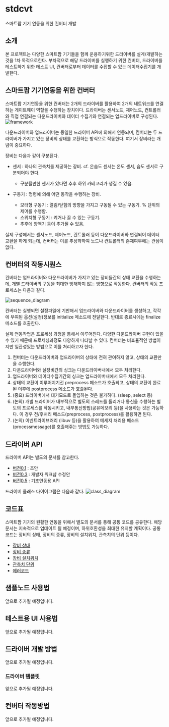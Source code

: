 # stdcvt
스마트팜 기기 연동을 위한 컨버터 개발

## 소개
본 프로젝트는 다양한 스마트팜 기기들을 함께 운용하기위한 드라이버를 설계/개발하는 것을 1차 목적으로한다. 부차적으로 해당 드라이버를 실행하기 위한 컨버터, 드라이버를 테스트하기 위한 테스트 UI, 컨버터로부터 데이터를 수집할 수 있는 데이터수집기를 개발한다.

## 스마트팜 기기연동을 위한 컨버터
스마트팜 기기연동을 위한 컨버터는 2개의 드라이버를 활용하여 2개의 네트워크를 연결하는 게이트웨이 역할을 수행하는 장치이다. 드라이버는 센서노드, 제어노드, 컨트롤러와 직접 연결되는 다운드라이버와 데이터 수집기와 연결되는 업드라이버로 구성된다.
![framework](doc/converter_framework.png)

다운드라이버와 업드라이버는 동일한 드라이버 API에 의해서 연동되며, 컨버터는 두 드라이버가 가지고 있는 장비의 상태를 교환하는 방식으로 작동한다. 여기서 장비라는 개념이 중요하다.

장비는 다음과 같이 구분된다.
* 센서 : 하나의 관측치를 제공하는 장비. cf. 온습도 센서는 온도 센서, 습도 센서로 구분되어야 한다.
  - 구분될만한 센서가 있다면 추후 하위 카테고리가 생길 수 있음.

* 구동기 : 명령에 의해 어떤 동작을 수행하는 장비.
  - 모터형 구동기 : 열림/닫힘의 방향을 가지고 구동될 수 있는 구동기. % 단위의 제어를 수행함.
  - 스위치형 구동기 : 켜거나 끌 수 있는 구동기.
  - 추후에 양액기 등이 추가될 수 있음.


실제 구성에서는 센서노드, 제어노드, 컨트롤러 등이 다운드라이버와 연결되어 데이터 교환을 하게 되는데, 컨버터는 이를 추상화하여 노드나 컨트롤러의 존재여부에는 관심이 없다.

## 컨버터의 작동시퀀스
컨버터는 업드라이버와 다운드라이버가 가지고 있는 장비들간의 상태 교환을 수행하는데, 개별 드라이버의 구동을 최대한 방해하지 않는 방향으로 작동한다. 컨버터의 작동 프로세스는 다음과 같다.

![sequence_diagram](doc/converter_sequence.png)

컨버터는 실행되면 설정파일에 기반해서 업드라이버와 다운드라이버를 생성하고, 각각에 부여된 옵션(설정)정보를 initialize 메소드에 전달한다. 반대로 종료시에는 finalize 메소드를 호출한다.  

실제 연동작업은 프로세싱 과정을 통해서 이루어진다. 다양한 다운드라이버 구현이 있을 수 있기 때문에 프로세싱과정도 다양하게 나타날 수 있다. 컨버터는 비효율적인 방법이지만 일관성있는 방법으로 이를 처리하고자 한다.
1. 컨버터는 다운드라이버와 업드라이버의 상태에 전혀 관여하지 않고, 상태의 교환만을 수행한다.
1. 다운드라이버와 실장비간의 싱크는 다운드라이버내에서 모두 처리한다.
1. 업드라이버와 데이터수집기간의 싱크는 업드라이버내에서 모두 처리한다.
1. 상태의 교환이 이루어지기전 preprocess 메소드가 호출되고, 상태의 교환이 완료된 이후에 postprocess 메소드가 호출된다.
1. (중요) 드라이버에서 대기모드로 돌입하는 것은 불가하다. (sleep, select 등)
1. (논의) 개별 드라이버가 내부적으로 별도의 스레드를 돌리거나 통신을 수행하는 별도의 프로세스를 작동시키고, 내부통신방법(공유메모리 등)을 사용하는 것은 가능하다. 이 경우 전/후처리 메소드(preprocess, postprocess)를 활용하면 된다.
1. (논의) 이벤트라이브러리 (libuv 등)을 활용하여 메세지 처리용 메소드(processmessage)를 호출해주는 방법도 가능하다.

## 드라이버 API
드라이버 API는 별도의 문서를 참고한다.
* [버전0.1]() : 초안
* [버전0.3]() : 개발자 워크샵 수정안
* [버전0.5]() : 기초연동용 API

드라이버 클래스 다이어그램은 다음과 같다.
![class_diagram](doc/converter_class.png)

## 코드표
스마트팜 기기의 원활한 연동을 위해서 별도의 문서를 통해 공통 코드를 공유한다. 해당 문서는 지속적으로 업데이트 될 예정이며, 하위호환성을 최대한 유지할 계획이다. 공통코드는 장비의 상태, 장비의 종류, 장비의 설치위치, 관측치의 단위 등이다.

* [장비 상태](doc/device_status.md)
* [장비 종류](doc/device_type.md)
* [장비 설치위치](doc/device_location.md)
* [관측치 단위](doc/observation_unit.md)
* [에러코드](doc/error_number.md)

## 샘플노드 사용법
앞으로 추가될 예정입니다.
## 테스트용 UI 사용법
앞으로 추가될 예정입니다.

## 드라이버 개발 방법
앞으로 추가될 예정입니다.
### 드라이버 템플릿
앞으로 추가될 예정입니다.

## 컨버터 작동방법
앞으로 추가될 예정입니다.
